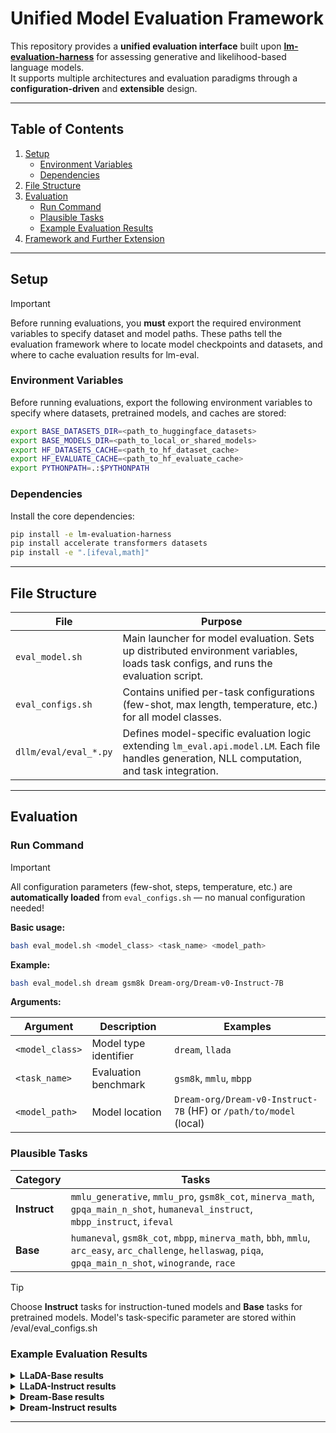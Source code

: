 # Unified Model Evaluation Framework

This repository provides a **unified evaluation interface** built upon **[lm-evaluation-harness](https://github.com/EleutherAI/lm-evaluation-harness)** for assessing generative and likelihood-based language models.  
It supports multiple architectures and evaluation paradigms through a **configuration-driven** and **extensible** design.

---

## Table of Contents
1. [Setup](#setup)
   - [Environment Variables](#environment-variables)
   - [Dependencies](#dependencies)
2. [File Structure](#file-structure)
3. [Evaluation](#evaluation)
   - [Run Command](#run-command)
   - [Plausible Tasks](#plausible-tasks)
   - [Example Evaluation Results](#example-evaluation-results)
4. [Framework and Further Extension](#framework-and-further-extension)

---

## Setup

> [!IMPORTANT]
> Before running evaluations, you **must** export the required environment variables to specify dataset and model paths.
> These paths tell the evaluation framework where to locate model checkpoints and datasets, and where to cache evaluation results for lm-eval.

### Environment Variables

Before running evaluations, export the following environment variables to specify where datasets, pretrained models, and caches are stored:

```bash
export BASE_DATASETS_DIR=<path_to_huggingface_datasets>
export BASE_MODELS_DIR=<path_to_local_or_shared_models>
export HF_DATASETS_CACHE=<path_to_hf_dataset_cache>
export HF_EVALUATE_CACHE=<path_to_hf_evaluate_cache>
export PYTHONPATH=.:$PYTHONPATH
```


### Dependencies

Install the core dependencies:

```bash
pip install -e lm-evaluation-harness
pip install accelerate transformers datasets
pip install -e ".[ifeval,math]"
```


---

## File Structure

| File | Purpose |
|------|---------|
| `eval_model.sh` | Main launcher for model evaluation. Sets up distributed environment variables, loads task configs, and runs the evaluation script. |
| `eval_configs.sh` | Contains unified per-task configurations (few-shot, max length, temperature, etc.) for all model classes. |
| `dllm/eval/eval_*.py` | Defines model-specific evaluation logic extending `lm_eval.api.model.LM`. Each file handles generation, NLL computation, and task integration. |


---

## Evaluation

### Run Command

> [!IMPORTANT]
> All configuration parameters (few-shot, steps, temperature, etc.) are **automatically loaded** from `eval_configs.sh` — no manual configuration needed!

**Basic usage:**

```bash
bash eval_model.sh <model_class> <task_name> <model_path>
```

**Example:**

```bash
bash eval_model.sh dream gsm8k Dream-org/Dream-v0-Instruct-7B
```

**Arguments:**

| Argument | Description | Examples |
|----------|-------------|----------|
| `<model_class>` | Model type identifier | `dream`, `llada` |
| `<task_name>` | Evaluation benchmark | `gsm8k`, `mmlu`, `mbpp` |
| `<model_path>` | Model location | `Dream-org/Dream-v0-Instruct-7B` (HF) or `/path/to/model` (local) |

### Plausible Tasks

| Category | Tasks |
|----------|-------|
| **Instruct** | `mmlu_generative`, `mmlu_pro`, `gsm8k_cot`, `minerva_math`, `gpqa_main_n_shot`, `humaneval_instruct`, `mbpp_instruct`, `ifeval` |
| **Base** | `humaneval`, `gsm8k_cot`, `mbpp`, `minerva_math`, `bbh`, `mmlu`, `arc_easy`, `arc_challenge`, `hellaswag`, `piqa`, `gpqa_main_n_shot`, `winogrande`, `race` |

> [!TIP]
> Choose **Instruct** tasks for instruction-tuned models and **Base** tasks for pretrained models. Model's task-specific parameter are stored within /eval/eval_configs.sh


### Example Evaluation Results



<details>
<summary><strong>LLaDA-Base results</strong></summary>

| Source | BBH | GSM8K | Math | HumanEval | MBPP |
|--------|-----|-------|------|-----------|------|
| **Reported** | — | — | — | — | — |
| **Reproduced** | — | — | — | — | — |

</details>



<details>
<summary><strong>LLaDA-Instruct results</strong></summary>

| Source | BBH | GSM8K | Math | HumanEval | MBPP |
|--------|-----|-------|------|-----------|------|
| **Reported** | — | — | — | — | — |
| **Reproduced** | — | — | — | — | — |

</details>



<details>
<summary><strong>Dream-Base results</strong></summary>

| Source | BBH | GSM8K | Math | HumanEval | MBPP |
|--------|-----|-------|------|-----------|------|
| **Reported** | — | — | — | — | — |
| **Reproduced** | — | — | — | — | — |

</details>


<details>
<summary><strong>Dream-Instruct results</strong></summary>

| Source | BBH | GSM8K | Math | HumanEval | MBPP |
|--------|-----|-------|------|-----------|------|
| **Reported** | — | — | — | — | — |
| **Reproduced** | — | — | — | — | — |

</details>

---

<!-- ## Framework and Further Extension

> [!NOTE]
> Each evaluation script in `dllm/eval/` subclasses `lm_eval.api.model.LM` and implements model-specific generation and likelihood computation methods.

Each evaluation script in `dllm/eval/` subclasses `lm_eval.api.model.LM` and implements:

- **`generate_until()`** — defines model-specific text generation (e.g., diffusion or autoregressive).
- **`loglikelihood()`** — computes NLL or masked likelihood (Monte Carlo, autoregressive, etc.).
- **`apply_chat_template()`** — formats multi-turn inputs when `--apply_chat_template=True`.

This modular design allows adding new model architectures while keeping the evaluation pipeline unified.

### Customizing Tasks

> [!TIP]
> Customize evaluation behavior by editing YAML configuration files — no code changes required!

To customize or extend tasks, edit the configuration files in:

```
lm-evaluation-harness/lm_eval/tasks/<task_name>/<task_name>.yaml
```

For example:

```
lm-evaluation-harness/lm_eval/tasks/mbpp/mbpp.yaml
```

Each YAML file defines:

- Dataset sources and splits
- Prompt templates and context formatting
- Metric computation and postprocessing
- Stop sequences and answer extraction rules

By editing these YAMLs, you can modify task behavior or introduce new benchmarks without rebuilding the framework.

### Adding New Models

> [!IMPORTANT]
> New model types can be integrated while maintaining **full compatibility** with the unified evaluation system.

To integrate a new model type:

1. **Create a new evaluation file**, e.g. `dllm/eval/eval_newmodel.py`.

2. **Register it with lm-eval**:

   ```python
   from lm_eval.api.registry import register_model

   @register_model("newmodel")
   class NewModel(LM):
       ...
   ```

3. **Implement `generate_until()` and `loglikelihood()`** for the model's decoding logic.

4. **Add corresponding entries to `eval_configs.sh`** for task configurations.

> [!NOTE]
> This approach supports both custom and standard model backends, making the framework highly extensible.
 -->
